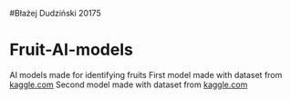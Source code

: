 #Błażej Dudziński 20175
# Fruit-AI-models
AI models made for identifying fruits
First model made with dataset from [kaggle.com](https://www.kaggle.com/datasets/moltean/fruits)
Second model made with dataset from [kaggle.com](https://www.kaggle.com/datasets/chrisfilo/fruit-recognition)
